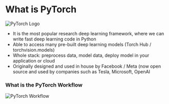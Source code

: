 # What is PyTorch

![PyTorch Logo](https://github.com/pytorch/pytorch/raw/main/docs/source/_static/img/pytorch-logo-dark.png)


* It is the most popular research deep learning framework, where we can write fast deep learning code in Python
* Able to access many pre-built deep learning models (Torch Hub / torchvision.models)
* Whole stack: preprocess data, model data, deploy model in your application or cloud
* Originally designed and used in house by Facebook / Meta (now open source and used by companies such as Tesla, Microsoft, OpenAI

### What is the PyTorch Workflow
![PyTorch Workflow](https://raw.githubusercontent.com/mrdbourke/pytorch-deep-learning/main/images/01_a_pytorch_workflow.png)
